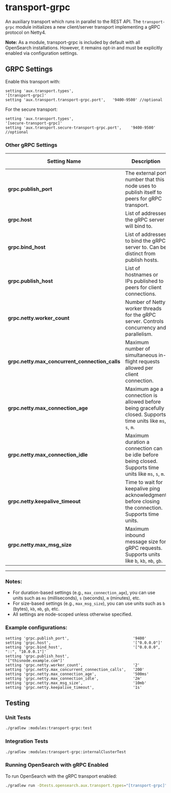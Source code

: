 # transport-grpc

An auxiliary transport which runs in parallel to the REST API.
The `transport-grpc` module initializes a new client/server transport implementing a gRPC protocol on Netty4.

**Note:** As a module, transport-grpc is included by default with all OpenSearch installations. However, it remains opt-in and must be explicitly enabled via configuration settings.

## GRPC Settings
Enable this transport with:

```
setting 'aux.transport.types',                              '[transport-grpc]'
setting 'aux.transport.transport-grpc.port',   '9400-9500' //optional
```

For the secure transport:

```
setting 'aux.transport.types',                                      '[secure-transport-grpc]'
setting 'aux.transport.secure-transport-grpc.port',    '9400-9500' //optional
```


### Other gRPC Settings

| Setting Name                                    | Description                                                                                                    | Example Value         | Default Value        |
|-------------------------------------------------|----------------------------------------------------------------------------------------------------------------|-----------------------|----------------------|
| **grpc.publish_port**                           | The external port number that this node uses to publish itself to peers for gRPC transport.                    | `9400`                | `-1` (disabled)      |
| **grpc.host**                                   | List of addresses the gRPC server will bind to.                                                                | `["0.0.0.0"]`         | `[]`                 |
| **grpc.bind_host**                              | List of addresses to bind the gRPC server to. Can be distinct from publish hosts.                              | `["0.0.0.0", "::"]`   | Value of `grpc.host` |
| **grpc.publish_host**                           | List of hostnames or IPs published to peers for client connections.                                            | `["thisnode.example.com"]` | Value of `grpc.host` |
| **grpc.netty.worker_count**                     | Number of Netty worker threads for the gRPC server. Controls concurrency and parallelism.                      | `2`                   | Number of processors |
| **grpc.netty.max_concurrent_connection_calls**  | Maximum number of simultaneous in-flight requests allowed per client connection.                               | `200`                 | `100`                |
| **grpc.netty.max_connection_age**               | Maximum age a connection is allowed before being gracefully closed. Supports time units like `ms`, `s`, `m`.   | `500ms`               | Not set (no limit)   |
| **grpc.netty.max_connection_idle**              | Maximum duration a connection can be idle before being closed. Supports time units like `ms`, `s`, `m`.        | `2m`                  | Not set (no limit)   |
| **grpc.netty.keepalive_timeout**                | Time to wait for keepalive ping acknowledgment before closing the connection. Supports time units.             | `1s`                  | Not set              |
| **grpc.netty.max_msg_size**                     | Maximum inbound message size for gRPC requests. Supports units like `b`, `kb`, `mb`, `gb`.                    | `10mb` or `10485760`  | `10mb`               |

---

### Notes:
- For duration-based settings (e.g., `max_connection_age`), you can use units such as `ms` (milliseconds), `s` (seconds), `m` (minutes), etc.
- For size-based settings (e.g., `max_msg_size`), you can use units such as `b` (bytes), `kb`, `mb`, `gb`, etc.
- All settings are node-scoped unless otherwise specified.

### Example configurations:
```
setting 'grpc.publish_port',                            '9400'
setting 'grpc.host',                                    '["0.0.0.0"]'
setting 'grpc.bind_host',                               '["0.0.0.0", "::", "10.0.0.1"]'
setting 'grpc.publish_host',                            '["thisnode.example.com"]'
setting 'grpc.netty.worker_count',                      '2'
setting 'grpc.netty.max_concurrent_connection_calls',   '200'
setting 'grpc.netty.max_connection_age',                '500ms'
setting 'grpc.netty.max_connection_idle',               '2m'
setting 'grpc.netty.max_msg_size',                      '10mb'
setting 'grpc.netty.keepalive_timeout',                 '1s'
```

## Testing

### Unit Tests

```bash
./gradlew :modules:transport-grpc:test
```

### Integration Tests

```bash
./gradlew :modules:transport-grpc:internalClusterTest
```

### Running OpenSearch with gRPC Enabled

To run OpenSearch with the gRPC transport enabled:

```bash
./gradlew run -Dtests.opensearch.aux.transport.types="[transport-grpc]"
```
